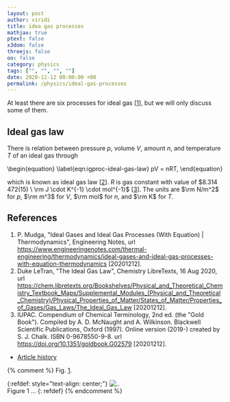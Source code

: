 ```yaml
---
layout: post
author: viridi
title: idea gas processes
mathjax: true
ptext: false
x3dom: false
threejs: false
oo: false
category: physics
tags: ["", "", "", ""]
date: 2020-12-12 00:00:00 +00
permalink: /physics/ideal-gas-processes
---
```

At least there are six processes for ideal gas [[1](#ref1)], but we will only discuss some of them.


## Ideal gas law
There is relation between pressure $p$, volume $V$, amount $n$, and temperature $T$ of an ideal gas through

\begin{equation}
\label{eqn:igproc-ideal-gas-law}
pV = nRT,
\end{equation}

which is known as ideal gas law [[2](#ref2)]. $R$ is gas constant with value of $8.314 472(15) \ \rm J \cdot K^{-1} \cdot mol^{-1}$ [[3](#ref3)]. The units are $\rm N/m^2$ for $p$, $\rm m^3$ for $V$, $\rm mol$ for $n$, and $\rm K$ for $T$.


## References
1. <a name="ref1"></a> P. Mudga, "Ideal Gases and Ideal Gas Processes (With Equation) \| Thermodynamics", Engineering Notes, url <https://www.engineeringenotes.com/thermal-engineering/thermodynamics/ideal-gases-and-ideal-gas-processes-with-equation-thermodynamics> [20201212].
2. <a name="ref2"></a>Duke LeTran, "The Ideal Gas Law", Chemistry LibreTexts, 16 Aug 2020, url <https://chem.libretexts.org/Bookshelves/Physical_and_Theoretical_Chemistry_Textbook_Maps/Supplemental_Modules_(Physical_and_Theoretical_Chemistry)/Physical_Properties_of_Matter/States_of_Matter/Properties_of_Gases/Gas_Laws/The_Ideal_Gas_Law> [20201212].
3. <a name="ref3"></a>IUPAC. Compendium of Chemical Terminology, 2nd ed. (the "Gold Book"). Compiled by A. D. McNaught and A. Wilkinson. Blackwell Scientific Publications, Oxford (1997). Online version (2019-) created by S. J. Chalk. ISBN 0-9678550-9-8. url <https://doi.org/10.1351/goldbook.G02579> [20201212].

+ [Article history](https://github.com/butiran/butiran.github.io/commits/master/_posts/phys/2020-12-12-ideal-gas-processes.md)

{% comment %}
Fig. <a href="#fig:x">1</a>.

{:refdef: style="text-align: center;"}
![..](/assets/img/phys/x.png)
<br />
Figure <a name="fig:x">1</a> ...
{: refdef}
{% endcomment %}
